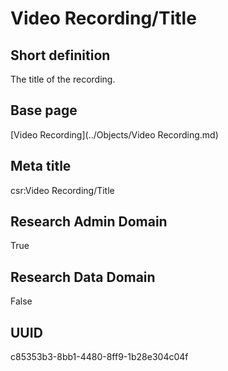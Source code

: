 # Video Recording/Title
## Short definition
The title of the recording.
## Base page
[Video Recording](../Objects/Video Recording.md)
## Meta title
csr:Video Recording/Title
## Research Admin Domain
True
## Research Data Domain
False
## UUID
c85353b3-8bb1-4480-8ff9-1b28e304c04f
